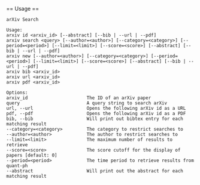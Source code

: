 == Usage ==

    arXiv Search

    Usage:
    arxiv id <arxiv_id> [--abstract] [--bib | --url | --pdf]
    arxiv search <query> [--author=<author>] [--category=<category>] [--period=<period>] [--limit=<limit>] [--score=<score>] [--abstract] [--bib | --url | --pdf]
    arxiv new [--author=<author>] [--category=<category>] [--period=<period>] [--limit=<limit>] [--score=<score>] [--abstract] [--bib | --url | --pdf]
    arxiv bib <arxiv_id>
    arxiv url <arxiv_id>
    arxiv pdf <arxiv_id>

    Options:
    arxiv_id                      The ID of an arXiv paper 
    query                         A query string to search arXiv
    url, --url                    Opens the following arXiv id as a URL
    pdf, --pdf                    Opens the following arXiv id as a PDF
    bib, --bib                    Will print out bibtex entry for each matching result
    --category=<category>         The category to restrict searches to
    --author=<author>             The author to restrict searches to
    --limit=<limit>               The maximum number of results to retrieve
    --score=<score>               The score cutoff for the display of papers [default: 0]
    --period=<period>             The time period to retrieve results from quant-ph  
    --abstract                    Will print out the abstract for each matching result

